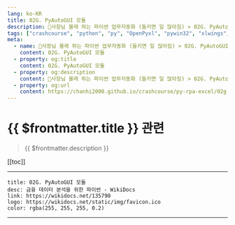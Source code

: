 ```yaml
---
lang: ko-KR
title: 02G. PyAutoGUI 모듈 
description: 🐍사장님 몰래 하는 파이썬 업무자동화 (들키면 일 많아짐) > 02G. PyAutoGUI 모듈 
tags: ["crashcourse", "python", "py", "OpenPyxl", "pywin32", "xlwings", "python-docx", "excel"]
meta:
  - name: 🐍사장님 몰래 하는 파이썬 업무자동화 (들키면 일 많아짐) > 02G. PyAutoGUI 모듈 
    content: 02G. PyAutoGUI 모듈 
  - property: og:title
    content: 02G. PyAutoGUI 모듈 
  - property: og:description
    content: 🐍사장님 몰래 하는 파이썬 업무자동화 (들키면 일 많아짐) > 02G. PyAutoGUI 모듈 
  - property: og:url
    content: https://chanhi2000.github.io/crashcourse/py-rpa-excel/02g.html
---
```


# {{ $frontmatter.title }} 관련

> {{ $frontmatter.description }}

[[toc]]

---

```card
title: 02G. PyAutoGUI 모듈
desc: 금융 데이터 분석을 위한 파이썬 - WikiDocs
link: https://wikidocs.net/135790
logo: https://wikidocs.net/static/img/favicon.ico
color: rgba(255, 255, 255, 0.2)
```

---

<TagLinks />